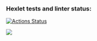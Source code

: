 ### Hexlet tests and linter status:
[![Actions Status](https://github.com/LilDrugHill/python-project-lvl1/workflows/hexlet-check/badge.svg)](https://github.com/LilDrugHill/python-project-lvl1/actions)

<a href="https://codeclimate.com/github/codeclimate/codeclimate/maintainability"><img src="https://api.codeclimate.com/v1/badges/a99a88d28ad37a79dbf6/maintainability" /></a>
